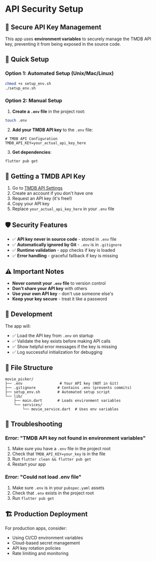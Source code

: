 # API Security Setup

## 🔐 Secure API Key Management

This app uses **environment variables** to securely manage the TMDB API key, preventing it from being exposed in the source code.

## 🚀 Quick Setup

### Option 1: Automated Setup (Unix/Mac/Linux)
```bash
chmod +x setup_env.sh
./setup_env.sh
```

### Option 2: Manual Setup
1. **Create a `.env` file** in the project root:
```bash
touch .env
```

2. **Add your TMDB API key** to the `.env` file:
```env
# TMDB API Configuration
TMDB_API_KEY=your_actual_api_key_here
```

3. **Get dependencies**:
```bash
flutter pub get
```

## 🔑 Getting a TMDB API Key

1. Go to [TMDB API Settings](https://www.themoviedb.org/settings/api)
2. Create an account if you don't have one
3. Request an API key (it's free!)
4. Copy your API key
5. Replace `your_actual_api_key_here` in your `.env` file

## 🛡️ Security Features

- ✅ **API key never in source code** - stored in `.env` file
- ✅ **Automatically ignored by Git** - `.env` is in `.gitignore`
- ✅ **Runtime validation** - app checks if key is loaded
- ✅ **Error handling** - graceful fallback if key is missing

## ⚠️ Important Notes

- **Never commit your `.env` file** to version control
- **Don't share your API key** with others
- **Use your own API key** - don't use someone else's
- **Keep your key secure** - treat it like a password

## 🔧 Development

The app will:
- ✅ Load the API key from `.env` on startup
- ✅ Validate the key exists before making API calls
- ✅ Show helpful error messages if the key is missing
- ✅ Log successful initialization for debugging

## 📁 File Structure

```
movie_picker/
├── .env                 # Your API key (NOT in Git)
├── .gitignore          # Contains .env (prevents commits)
├── setup_env.sh        # Automated setup script
└── lib/
    ├── main.dart       # Loads environment variables
    └── services/
        └── movie_service.dart  # Uses env variables
```

## 🚨 Troubleshooting

### Error: "TMDB API key not found in environment variables"
1. Make sure you have a `.env` file in the project root
2. Check that `TMDB_API_KEY=your_key` is in the file
3. Run `flutter clean && flutter pub get`
4. Restart your app

### Error: "Could not load .env file"
1. Make sure `.env` is in your `pubspec.yaml` assets
2. Check that `.env` exists in the project root
3. Run `flutter pub get`

## 🏗️ Production Deployment

For production apps, consider:
- Using CI/CD environment variables
- Cloud-based secret management
- API key rotation policies
- Rate limiting and monitoring 